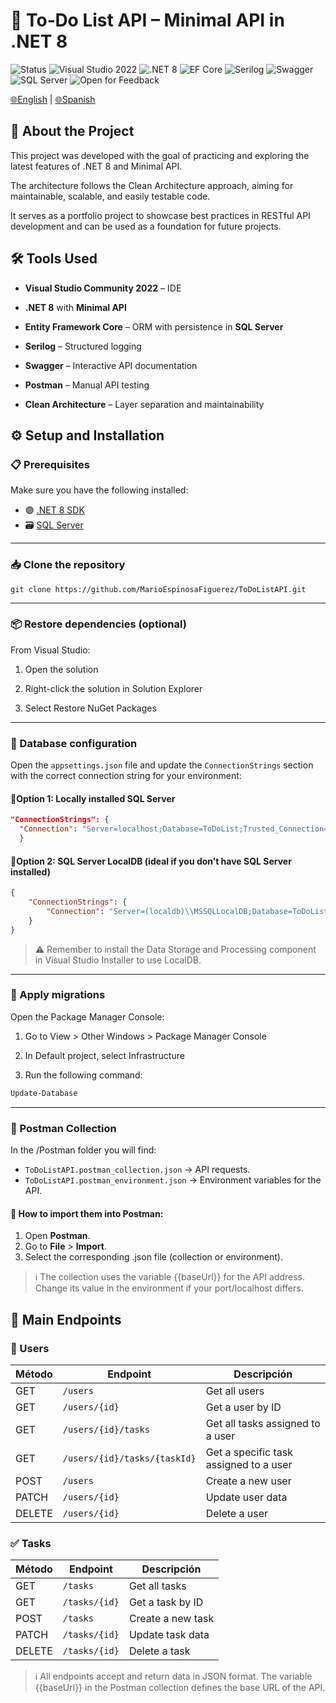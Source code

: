 # 📝 To‑Do List API – Minimal API in .NET 8

![Status](https://img.shields.io/badge/Status-%20Completed-brightgreen?style=flat)
![Visual Studio 2022](https://img.shields.io/badge/Visual%20Studio-2022-blue?style=flat&logo=visual-studio&logoColor=white)
![.NET 8](https://img.shields.io/badge/.NET-8.0-purple?style=flat)
![EF Core](https://img.shields.io/badge/Entity%20Framework-Core-blue)
![Serilog](https://img.shields.io/badge/Logging-Serilog-green)
![Swagger](https://img.shields.io/badge/API%20Docs-Swagger-orange)
![SQL Server](https://img.shields.io/badge/Database-SQL%20Server-lightgrey)
![Open for Feedback](https://img.shields.io/badge/Open_for-Feedback-brightgreen?style=flat)
  
[🌐English](README.en.md) | [🌐Spanish](README.es.md)  

## 📌 About the Project

This project was developed with the goal of practicing and exploring the latest features of .NET 8 and Minimal API.

The architecture follows the Clean Architecture approach, aiming for maintainable, scalable, and easily testable code.

It serves as a portfolio project to showcase best practices in RESTful API development and can be used as a foundation for future projects.

## 🛠 Tools Used

-  **Visual Studio Community 2022** – IDE
  
-  **.NET 8** with **Minimal API**
   
-  **Entity Framework Core** – ORM with persistence in **SQL Server**
   
-  **Serilog** – Structured logging
  
-  **Swagger** – Interactive API documentation
  
-  **Postman** – Manual API testing
  
-  **Clean Architecture** – Layer separation and maintainability

## ⚙️ Setup and Installation

### 📋 Prerequisites

Make sure you have the following installed:

- 🟣 [.NET 8 SDK](https://dotnet.microsoft.com/en-us/download)
- 🗃️ [SQL Server](https://www.microsoft.com/en-us/sql-server/sql-server-downloads)

---

### 📥 Clone the repository

```git
git clone https://github.com/MarioEspinosaFiguerez/ToDoListAPI.git
```

---

### 📦 Restore dependencies (optional)

From Visual Studio:

1. Open the solution

2. Right-click the solution in Solution Explorer

3. Select Restore NuGet Packages
 
---

### 🔧 Database configuration

Open the `appsettings.json` file and update the `ConnectionStrings` section with the correct connection string for your environment:

#### 🔹Option 1: Locally installed SQL Server
```json
"ConnectionStrings": {
  "Connection": "Server=localhost;Database=ToDoList;Trusted_Connection=True;TrustServerCertificate=True;MultipleActiveResultSets=true",
  }
```

#### 🔹Option 2: SQL Server LocalDB (ideal if you don’t have SQL Server installed)
```json
{
	"ConnectionStrings": {
		"Connection": "Server=(localdb)\\MSSQLLocalDB;Database=ToDoList;Trusted_Connection=True;TrustServerCertificate=True;MultipleActiveResultSets=true"
	}
}
```
 
 >⚠️ Remember to install the Data Storage and Processing component in Visual Studio Installer to use LocalDB.

 ---

### 🚀 Apply migrations

Open the Package Manager Console:

1. Go to View > Other Windows > Package Manager Console

2. In Default project, select Infrastructure

3. Run the following command:

```bash
Update-Database
```

---

### 📮 Postman Collection
In the /Postman folder you will find:
- `ToDoListAPI.postman_collection.json` → API requests.
- `ToDoListAPI.postman_environment.json` → Environment variables for the API.

#### 📌 How to import them into Postman:
1. Open **Postman**.  
2. Go to **File** > **Import**.  
3. Select the corresponding .json file (collection or environment).

> ℹ️ The collection uses the variable {{baseUrl}} for the API address.
Change its value in the environment if your port/localhost differs.

## 📑 Main Endpoints

### 👤 Users
| Método | Endpoint                                         | Descripción                              |
|--------|--------------------------------------------------|------------------------------------------|
| GET    | `/users`                                         | Get all users                            |
| GET    | `/users/{id}`                                    | Get a user by ID                         |
| GET    | `/users/{id}/tasks`                              | Get all tasks assigned to a user         |
| GET    | `/users/{id}/tasks/{taskId}`                     | Get a specific task assigned to a user   |
| POST   | `/users`                                         | Create a new user                        |
| PATCH  | `/users/{id}`                                    | Update user data                         |
| DELETE  | `/users/{id}`                                   | Delete a user                            |

### ✅ Tasks
| Método | Endpoint                                         | Descripción                              |
|--------|--------------------------------------------------|------------------------------------------|
| GET    | `/tasks`                                         | Get all tasks                            |
| GET    | `/tasks/{id}`                                    | Get a task by ID                         |
| POST   | `/tasks`                                         | Create a new task                        |
| PATCH  | `/tasks/{id}`                                    | Update task data                         |
| DELETE  | `/tasks/{id}`                                   | Delete a task                            |

> ℹ️ All endpoints accept and return data in JSON format.
The variable {{baseUrl}} in the Postman collection defines the base URL of the API.
